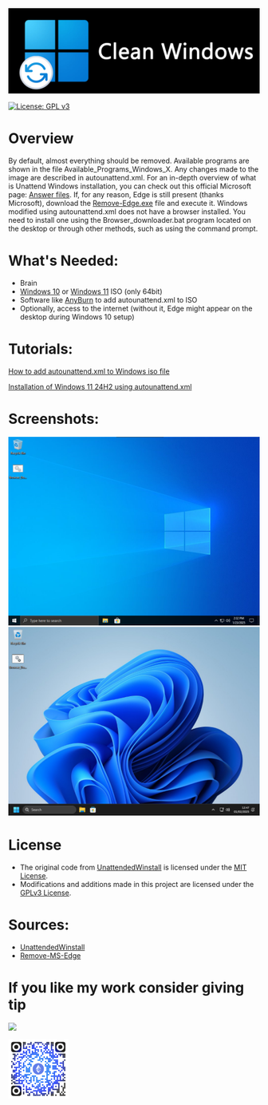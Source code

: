 <img src="Banner.png" width="800">

[![License: GPL v3](https://img.shields.io/badge/License-GPLv3-blue.svg)](https://github.com/MatiDEV-PL/Clean-Windows/blob/main/LICENSE) 

# Overview
By default, almost everything should be removed. Available programs are shown in the file Available_Programs_Windows_X. Any changes made to the image are described in autounattend.xml. For an in-depth overview of what is Unattend Windows installation, you can check out this official Microsoft page: [Answer files](https://learn.microsoft.com/en-us/windows-hardware/manufacture/desktop/update-windows-settings-and-scripts-create-your-own-answer-file-sxs?view=windows-11). If, for any reason, Edge is still present (thanks Microsoft), download the [Remove-Edge.exe](https://github.com/ShadowWhisperer/Remove-MS-Edge/blob/main/Remove-Edge.exe) file and execute it. Windows modified using autounattend.xml does not have a browser installed. You need to install one using the Browser_downloader.bat program located on the desktop or through other methods, such as using the command prompt.
# What's Needed:
* Brain
* [Windows 10](https://www.microsoft.com/software-download/windows10) or [Windows 11](https://www.microsoft.com/software-download/windows11) ISO (only 64bit)
* Software like [AnyBurn](https://www.anyburn.com/download.php) to add autounattend.xml to ISO
* Optionally, access to the internet (without it, Edge might appear on the desktop during Windows 10 setup)

# Tutorials:
[How to add autounattend.xml to Windows iso file](https://youtu.be/qKIFijGB-Ig)

[Installation of Windows 11 24H2 using autounattend.xml](https://youtu.be/5jFbvl3571U)

# Screenshots:

<img src="https://github.com/MatiDEV-PL/Clean-Windows/blob/main/Photo_10.png" width="600">
<img src="https://github.com/MatiDEV-PL/Clean-Windows/blob/main/Photo_11.png" width="600">

# License

- The original code from [UnattendedWinstall](https://github.com/memstechtips/UnattendedWinstall) is licensed under the [MIT License](https://github.com/MatiDEV-PL/Clean-Windows/blob/main/MIT%20LICENSE).
- Modifications and additions made in this project are licensed under the [GPLv3 License](https://github.com/MatiDEV-PL/Clean-Windows/blob/1.0/LICENSE).

# Sources:
- [UnattendedWinstall](https://github.com/memstechtips/UnattendedWinstall)
- [Remove-MS-Edge](https://github.com/ShadowWhisperer/Remove-MS-Edge?tab=readme-ov-file)

# If you like my work consider giving tip
[<img src="https://liberapay.com/assets/widgets/donate.svg" width="100">](https://liberapay.com/MatiDEV-PL/donate) 

<img src="https://github.com/MatiDEV-PL/Clean-Windows/blob/main/Donate.png" width="120">
